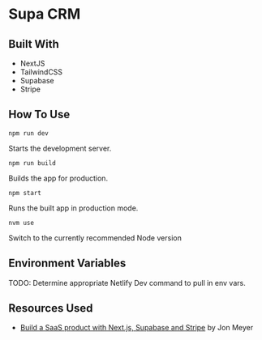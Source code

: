 # Supa CRM

## Built With

* NextJS
* TailwindCSS
* Supabase
* Stripe

## How To Use

```
npm run dev
```
Starts the development server.

```
npm run build
```
Builds the app for production.

```
npm start
```
Runs the built app in production mode.

```
nvm use
```
Switch to the currently recommended Node version

## Environment Variables

TODO: Determine appropriate Netlify Dev command to pull in env vars.

## Resources Used

* [Build a SaaS product with Next.js, Supabase and Stripe](https://egghead.io/courses/build-a-saas-product-with-next-js-supabase-and-stripe-61f2bc20) by Jon Meyer

